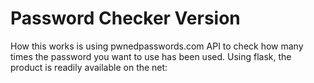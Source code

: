 # Password Checker Version

How this works is using pwnedpasswords.com API to check how many times the password you want to use has been used. 
Using flask, the product is readily available on the net: 